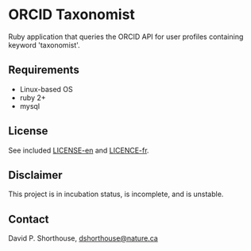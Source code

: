ORCID Taxonomist
===============================================
Ruby application that queries the ORCID API for user profiles containing keyword 'taxonomist'.

Requirements
------------
- Linux-based OS
- ruby 2+
- mysql

License
-------
See included [LICENSE-en](LICENSE-en) and [LICENCE-fr](LICENCE-fr).

Disclaimer
----------
This project is in incubation status, is incomplete, and is unstable.

Contact
-------
David P. Shorthouse, <dshorthouse@nature.ca>